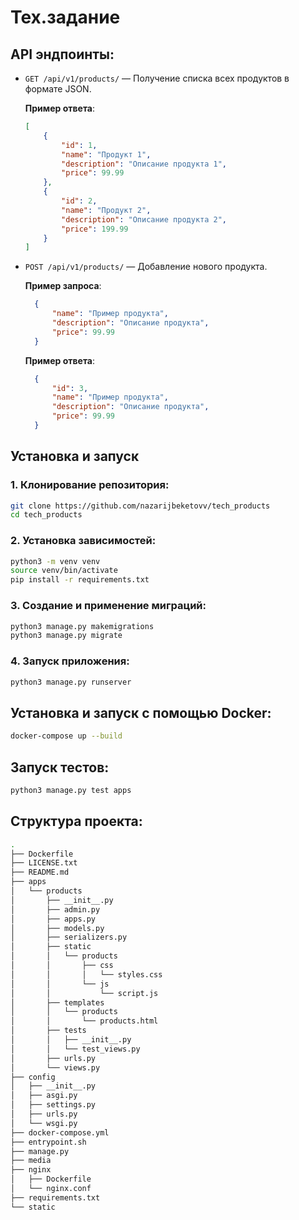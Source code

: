 # Тех.задание


## API эндпоинты:

- `GET /api/v1/products/` — Получение списка всех продуктов в формате JSON.
  
  **Пример ответа**:
  ```json
  [
      {
          "id": 1,
          "name": "Продукт 1",
          "description": "Описание продукта 1",
          "price": 99.99
      },
      {
          "id": 2,
          "name": "Продукт 2",
          "description": "Описание продукта 2",
          "price": 199.99
      }
  ]

- `POST /api/v1/products/` — Добавление нового продукта.
  
  **Пример запроса**:
  ```json
    {
        "name": "Пример продукта",
        "description": "Описание продукта",
        "price": 99.99
    }
    ```

  **Пример ответа**:
  ```json
    {
        "id": 3,
        "name": "Пример продукта",
        "description": "Описание продукта",
        "price": 99.99
    }
    ```

## Установка и запуск

### 1. Клонирование репозитория:

```bash
git clone https://github.com/nazarijbeketovv/tech_products
cd tech_products
```

### 2. Установка зависимостей:

```bash
python3 -m venv venv
source venv/bin/activate
pip install -r requirements.txt
```

### 3. Создание и применение миграций:

```bash
python3 manage.py makemigrations
python3 manage.py migrate
```
### 4. Запуск приложения:

```bash
python3 manage.py runserver
```

## Установка и запуск с помощью Docker:

```bash
docker-compose up --build
```

## Запуск тестов:

```bash
python3 manage.py test apps
```

## Структура проекта:

```bash
.
├── Dockerfile
├── LICENSE.txt
├── README.md
├── apps
│   └── products
│       ├── __init__.py
│       ├── admin.py
│       ├── apps.py
│       ├── models.py
│       ├── serializers.py
│       ├── static
│       │   └── products
│       │       ├── css
│       │       │   └── styles.css
│       │       └── js
│       │           └── script.js
│       ├── templates
│       │   └── products
│       │       └── products.html
│       ├── tests
│       │   ├── __init__.py
│       │   └── test_views.py
│       ├── urls.py
│       └── views.py
├── config
│   ├── __init__.py
│   ├── asgi.py
│   ├── settings.py
│   ├── urls.py
│   └── wsgi.py
├── docker-compose.yml
├── entrypoint.sh
├── manage.py
├── media
├── nginx
│   ├── Dockerfile
│   └── nginx.conf
├── requirements.txt
└── static
```